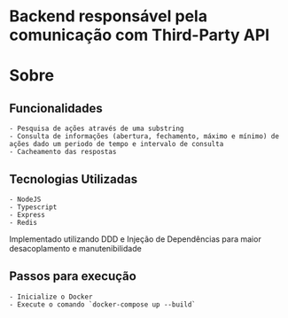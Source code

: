 # Backend responsável pela comunicação com Third-Party API

# Sobre

  ## Funcionalidades
    - Pesquisa de ações através de uma substring
    - Consulta de informações (abertura, fechamento, máximo e mínimo) de ações dado um periodo de tempo e intervalo de consulta
    - Cacheamento das respostas 

  ## Tecnologias Utilizadas
    - NodeJS
    - Typescript
    - Express
    - Redis

  Implementado utilizando DDD e Injeção de Dependências para maior desacoplamento e manutenibilidade

  ## Passos para execução

    - Inicialize o Docker
    - Execute o comando `docker-compose up --build`
